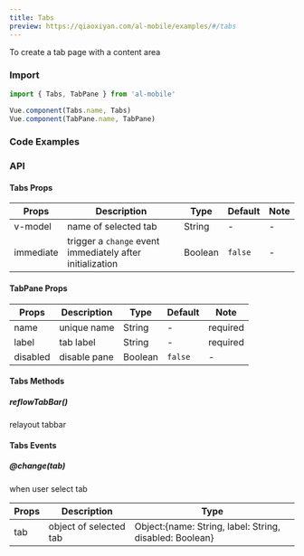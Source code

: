 ```yaml
---
title: Tabs
preview: https://qiaoxiyan.com/al-mobile/examples/#/tabs
---
```


To create a tab page with a content area

### Import

```javascript
import { Tabs, TabPane } from 'al-mobile'

Vue.component(Tabs.name, Tabs)
Vue.component(TabPane.name, TabPane)
```

### Code Examples
<!-- DEMO -->

### API

#### Tabs Props
|Props | Description | Type | Default | Note|
|----|-----|------|------|------|
|v-model|name of selected tab|String|-|-|
|immediate|trigger a `change` event immediately after initialization|Boolean|`false`|-|

#### TabPane Props
|Props | Description | Type | Default | Note|
|----|-----|------|------|------|
|name|unique name|String|-|required|
|label|tab label|String|-|required|
|disabled|disable pane|Boolean|`false`|-|

#### Tabs Methods

##### reflowTabBar()
relayout tabbar

#### Tabs Events

##### @change(tab)
when user select tab

|Props | Description | Type|
|----|-----|------|
| tab | object of selected tab | Object:{name: String, label: String, disabled: Boolean}|
